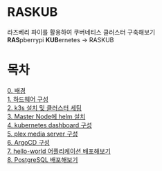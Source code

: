 # RASKUB

라즈베리 파이를 활용하여 쿠버네티스 클러스터 구축해보기  
**RAS**pberrypi **KUB**ernetes &rarr; RASKUB  

# 목차
[0. 배경](./Chapter0.md)  
[1. 하드웨어 구성](./Chapter1.md)  
[2. k3s 설치 및 클러스터 세팅](./Chapter2.md)  
[3. Master Node에 helm 설치](./Chapter3.md)  
[4. kubernetes dashboard 구성](./Chapter4.md)  
[5. plex media server 구성](./Chapter5.md)  
[6. ArgoCD 구성](./Chapter6.md)  
[7. hello-world 어플리케이션 배포해보기](./Chapter7.md)  
[8. PostgreSQL 배포해보기 ](./Chapter8.md)  
